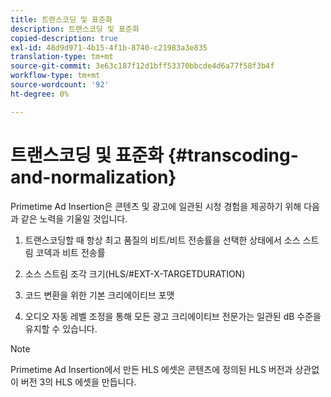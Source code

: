 ```yaml
---
title: 트랜스코딩 및 표준화
description: 트랜스코딩 및 표준화
copied-description: true
exl-id: 48d9d971-4b15-4f1b-8740-c21983a3e835
translation-type: tm+mt
source-git-commit: 3e63c187f12d1bff53370bbcde4d6a77f58f3b4f
workflow-type: tm+mt
source-wordcount: '92'
ht-degree: 0%

---
```


# 트랜스코딩 및 표준화 {#transcoding-and-normalization}

Primetime Ad Insertion은 콘텐츠 및 광고에 일관된 시청 경험을 제공하기 위해 다음과 같은 노력을 기울일 것입니다.

1. 트랜스코딩할 때 항상 최고 품질의 비트/비트 전송률을 선택한 상태에서 소스 스트림 코덱과 비트 전송률

1. 소스 스트림 조각 크기(HLS/#EXT-X-TARGETDURATION)

1. 코드 변환을 위한 기본 크리에이티브 포맷

1. 오디오 자동 레벨 조정을 통해 모든 광고 크리에이티브 전문가는 일관된 dB 수준을 유지할 수 있습니다.

>[!NOTE]
>
>Primetime Ad Insertion에서 만든 HLS 에셋은 콘텐츠에 정의된 HLS 버전과 상관없이 버전 3의 HLS 에셋을 만듭니다.
